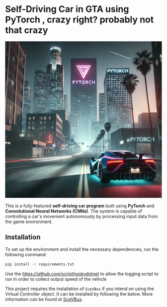 # Self-Driving Car in GTA using PyTorch , crazy right? probably not that crazy

![Self-Driving Car Program](README.png)


This is a fully-featured **self-driving car program** built using **PyTorch** and **Convolutional Neural Networks (CNNs)**. The system is capable of controlling a car's movement autonomously by processing input data from the game environment.


## Installation

To set up the environment and install the necessary dependencies, run the following command:

```bash
pip install -r requirements.txt
```

Use the https://github.com/scripthookvdotnet to allow the logging script to run in order to collect output speed of the vehicle

This project requires the installation of `ScpVBus` if you intend on using the Virtual Controller object. It can be installed by following the below. 
More information can be found at [ScpVBus](https://github.com/nefarius/ScpVBus).


